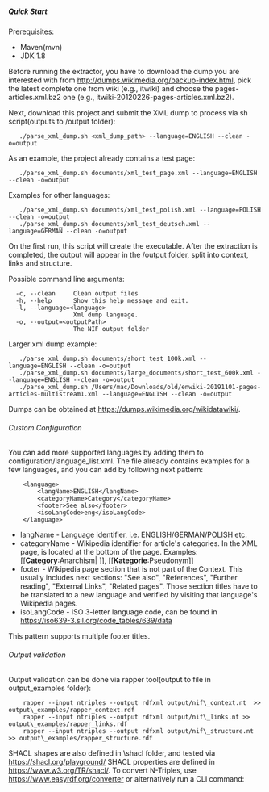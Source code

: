 ##### Quick Start

Prerequisites: 
* Maven(mvn)
* JDK 1.8

Before running the extractor, you have to  download the dump you are interested with from http://dumps.wikimedia.org/backup-index.html, pick the latest complete one from <lang>wiki (e.g., itwiki) and choose the pages-articles.xml.bz2 one (e.g., itwiki-20120226-pages-articles.xml.bz2).

Next, download this project and submit the XML dump to process via sh script(outputs to /output folder):

```
   ./parse_xml_dump.sh <xml_dump_path> --language=ENGLISH --clean -o=output
```

As an example, the project already contains a test page:

```
   ./parse_xml_dump.sh documents/xml_test_page.xml --language=ENGLISH --clean -o=output
```

Examples for other languages:

```
   ./parse_xml_dump.sh documents/xml_test_polish.xml --language=POLISH --clean -o=output
   ./parse_xml_dump.sh documents/xml_test_deutsch.xml --language=GERMAN --clean -o=output
```

On the first run, this script will create the executable. After the extraction is completed, the output will appear in the /output folder, split into context, links and structure.

Possible command line arguments:
```
  -c, --clean     Clean output files
  -h, --help      Show this help message and exit.
  -l, --language=<language>
                  Xml dump language.
  -o, --output=<outputPath>
                  The NIF output folder
```

Larger xml dump example:
```
   ./parse_xml_dump.sh documents/short_test_100k.xml --language=ENGLISH --clean -o=output
   ./parse_xml_dump.sh documents/large_documents/short_test_600k.xml --language=ENGLISH --clean -o=output
   ./parse_xml_dump.sh /Users/mac/Downloads/old/enwiki-20191101-pages-articles-multistream1.xml --language=ENGLISH --clean -o=output
```

Dumps can be obtained at https://dumps.wikimedia.org/wikidatawiki/.

###### Custom Configuration
You can add more supported languages by adding them to configuration/language_list.xml. The file already contains examples for a few languages, and you can add by following next pattern:
```
    <language>
        <langName>ENGLISH</langName>
        <categoryName>Category</categoryName>
        <footer>See also</footer>
        <isoLangCode>eng</isoLangCode>
    </language>
```
* langName - Language identifier, i.e. ENGLISH/GERMAN/POLISH etc.
* categoryName - Wikipedia identifier for article's categories. In the XML page, is located at the bottom of the page. Examples: \[\[**Category**:Anarchism| ]], [[**Kategorie**:Pseudonym]]
* footer - Wikipedia page section that is not part of the Context. This usually includes next sections: "See also", "References", "Further reading", "External Links", "Related pages".
    Those section titles have to be translated to a new language and verified by visiting that language's Wikipedia pages.
* isoLangCode - ISO 3-letter language code, can be found in https://iso639-3.sil.org/code_tables/639/data

This pattern supports multiple footer titles.

###### Output validation

Output validation can be done via rapper tool(output to file in output_examples folder): 

```
    rapper --input ntriples --output rdfxml output/nif\_context.nt  >> output\_examples/rapper_context.rdf
    rapper --input ntriples --output rdfxml output/nif\_links.nt >> output\_examples/rapper_links.rdf
    rapper --input ntriples --output rdfxml output/nif\_structure.nt >> output\_examples/rapper_structure.rdf
```

SHACL shapes are also defined in \shacl folder, and tested via https://shacl.org/playground/
SHACL properties are defined in https://www.w3.org/TR/shacl/.
To convert N-Triples, use https://www.easyrdf.org/converter or alternatively run a CLI command: